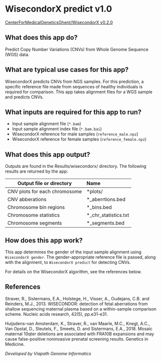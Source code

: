 # WisecondorX predict v1.0
[CenterForMedicalGeneticsGhent/WisecondorX v0.2.0](https://github.com/CenterForMedicalGeneticsGhent/WisecondorX/releases/tag/v0.2.0)

## What does this app do?
Predict Copy Number Variations (CNVs) from Whole Genome Sequence (WGS) data.

## What are typical use cases for this app?
WisecondorX predicts CNVs from NGS samples. For this prediction, a specific reference file made from sequences of healthy individuals is required for comparison. This app takes alignment files for a WGS sample and predicts CNVs.

## What inputs are required for this app to run?
* Input sample alignment file (`*.bam`)
* Input sample alignment index file (`*.bam.bai`)
* WisecondorX reference for male samples (`reference_male.npz`)
* WisecondorX reference for female samples (`reference_female.npz`)

## What does this app output?
Outputs are found in the Results/wisecondorx/ directory. The following results are returned by the app:

Output file or directory| Name
---|:---
CNV plots for each chromosome | \*plots/
CNV abberations | \*_aberrtions.bed
Chromosome bin regions | \*_bins.bed
Chromosome statistics | \*_chr_statistics.txt
Chromosome segments | *_segments.bed

## How does this app work?
This app determines the gender of the input sample alignment using `WisecondorX gender`. The gender-appropriate reference file is passed, along with the alignment, to `WisecondorX predict` for detecting CNVs.

For details on the WisecondorX algorithm, see the references below.

## References
Straver, R., Sistermans, E.A., Holstege, H., Visser, A., Oudejans, C.B. and Reinders, M.J., 2013. WISECONDOR: detection of fetal aberrations from shallow sequencing maternal plasma based on a within-sample comparison scheme. Nucleic acids research, 42(5), pp.e31-e31.

Huijsdens–van Amsterdam, K., Straver, R., van Maarle, M.C., Knegt, A.C., Van Opstal, D., Sleutels, F., Smeets, D. and Sistermans, E.A., 2018. Mosaic maternal 10qter deletions are associated with FRA10B expansions and may cause false-positive noninvasive prenatal screening results. Genetics in Medicine.

*Developed by Viapath Genome Informatics*
